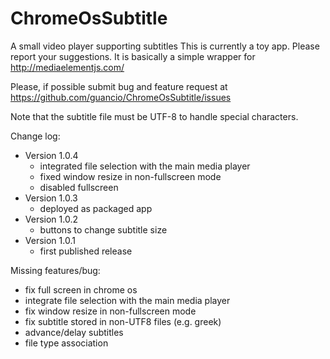 ChromeOsSubtitle
================

A small video player supporting subtitles
This is currently a toy app. Please report your suggestions.
It is basically a simple wrapper for http://mediaelementjs.com/

Please, if possible submit bug and feature request at https://github.com/guancio/ChromeOsSubtitle/issues

Note that the subtitle file must be UTF-8 to handle special characters.

Change log:
- Version 1.0.4
  - integrated file selection with the main media player
  - fixed window resize in non-fullscreen mode
  - disabled fullscreen   
- Version 1.0.3
  - deployed as packaged app
- Version 1.0.2
  - buttons to change subtitle size
- Version 1.0.1
  - first published release

Missing features/bug:
- fix full screen in chrome os
- integrate file selection with the main media player
- fix window resize in non-fullscreen mode
- fix subtitle stored in non-UTF8 files (e.g. greek)
- advance/delay subtitles
- file type association
